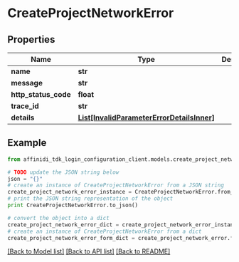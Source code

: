# CreateProjectNetworkError

## Properties

| Name                 | Type                                                                                | Description | Notes      |
| -------------------- | ----------------------------------------------------------------------------------- | ----------- | ---------- |
| **name**             | **str**                                                                             |             |
| **message**          | **str**                                                                             |             |
| **http_status_code** | **float**                                                                           |             |
| **trace_id**         | **str**                                                                             |             |
| **details**          | [**List[InvalidParameterErrorDetailsInner]**](InvalidParameterErrorDetailsInner.md) |             | [optional] |

## Example

```python
from affinidi_tdk_login_configuration_client.models.create_project_network_error import CreateProjectNetworkError

# TODO update the JSON string below
json = "{}"
# create an instance of CreateProjectNetworkError from a JSON string
create_project_network_error_instance = CreateProjectNetworkError.from_json(json)
# print the JSON string representation of the object
print CreateProjectNetworkError.to_json()

# convert the object into a dict
create_project_network_error_dict = create_project_network_error_instance.to_dict()
# create an instance of CreateProjectNetworkError from a dict
create_project_network_error_form_dict = create_project_network_error.from_dict(create_project_network_error_dict)
```

[[Back to Model list]](../README.md#documentation-for-models) [[Back to API list]](../README.md#documentation-for-api-endpoints) [[Back to README]](../README.md)
